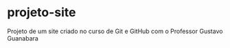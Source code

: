# projeto-site
 Projeto de um site criado no curso de Git e GitHub com o Professor Gustavo Guanabara

